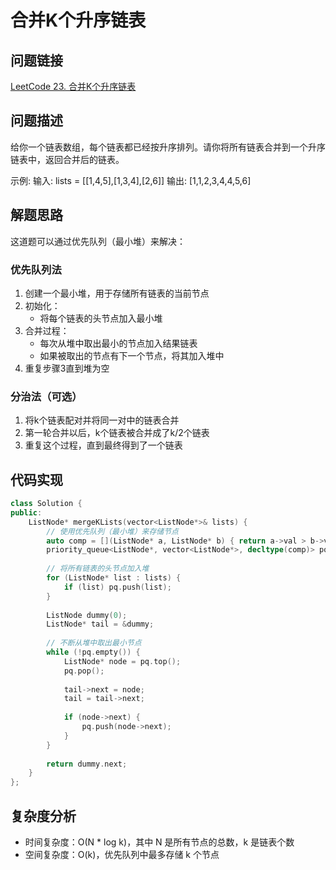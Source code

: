 # 合并K个升序链表

## 问题链接
[LeetCode 23. 合并K个升序链表](https://leetcode.com/problems/merge-k-sorted-lists/)

## 问题描述
给你一个链表数组，每个链表都已经按升序排列。请你将所有链表合并到一个升序链表中，返回合并后的链表。

示例:
输入: lists = [[1,4,5],[1,3,4],[2,6]]
输出: [1,1,2,3,4,4,5,6]

## 解题思路
这道题可以通过优先队列（最小堆）来解决：

### 优先队列法
1. 创建一个最小堆，用于存储所有链表的当前节点
2. 初始化：
   - 将每个链表的头节点加入最小堆
3. 合并过程：
   - 每次从堆中取出最小的节点加入结果链表
   - 如果被取出的节点有下一个节点，将其加入堆中
4. 重复步骤3直到堆为空

### 分治法（可选）
1. 将k个链表配对并将同一对中的链表合并
2. 第一轮合并以后，k个链表被合并成了k/2个链表
3. 重复这个过程，直到最终得到了一个链表

## 代码实现
```cpp
class Solution {
public:
    ListNode* mergeKLists(vector<ListNode*>& lists) {
        // 使用优先队列（最小堆）来存储节点
        auto comp = [](ListNode* a, ListNode* b) { return a->val > b->val; };
        priority_queue<ListNode*, vector<ListNode*>, decltype(comp)> pq(comp);
        
        // 将所有链表的头节点加入堆
        for (ListNode* list : lists) {
            if (list) pq.push(list);
        }
        
        ListNode dummy(0);
        ListNode* tail = &dummy;
        
        // 不断从堆中取出最小节点
        while (!pq.empty()) {
            ListNode* node = pq.top();
            pq.pop();
            
            tail->next = node;
            tail = tail->next;
            
            if (node->next) {
                pq.push(node->next);
            }
        }
        
        return dummy.next;
    }
};
```

## 复杂度分析
- 时间复杂度：O(N * log k)，其中 N 是所有节点的总数，k 是链表个数
- 空间复杂度：O(k)，优先队列中最多存储 k 个节点
